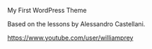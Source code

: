 My First WordPress Theme

Based on the lessons by Alessandro Castellani.

https://www.youtube.com/user/williamprey
